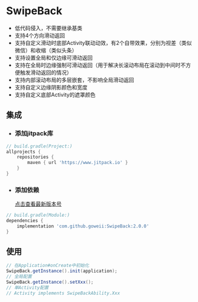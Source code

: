 # SwipeBack

- 低代码侵入，不需要继承基类
- 支持4个方向滑动返回
- 支持自定义滑动时底部Activity联动动效，有2个自带效果，分别为视差（类似微信）和收缩（类似头条）
- 支持设置全局和仅边缘可滑动返回
- 支持在全局时边缘强制可滑动返回（用于解决长滚动布局在滚动到中间时不方便触发滑动返回的情况）
- 支持内部滚动布局的多层嵌套，不影响全局滑动返回
- 支持自定义边缘阴影颜色和宽度
- 支持自定义底部Activity的遮罩颜色


## 集成

- ### 添加jitpack库

```groovy
// build.gradle(Project:)
allprojects {
    repositories {
        maven { url 'https://www.jitpack.io' }
    }
}
```

- ### 添加依赖

  [点击查看最新版本号](https://github.com/goweii/SwipeBack/releases)

```groovy
// build.gradle(Module:)
dependencies {
    implementation 'com.github.goweii:SwipeBack:2.0.0'
}
```

## 使用

```java
// 在Application#onCreate中初始化
SwipeBack.getInstance().init(application);
// 全局配置
SwipeBack.getInstance().setXxx();
// 单Activity配置
// Activity implements SwipeBackAbility.Xxx
```

